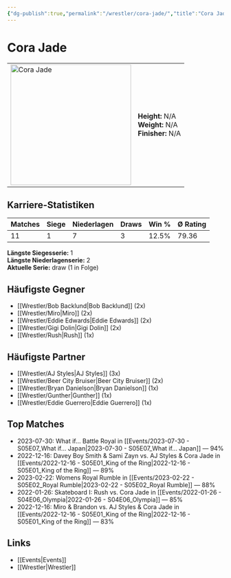 ```yaml
---
{"dg-publish":true,"permalink":"/wrestler/cora-jade/","title":"Cora Jade","tags":["wrestler"],"noteIcon":""}
---
```



# Cora Jade

<table>
        <tr>
        <td><img src="https://github.com/CptSpaulding1980/choke-slam-wrestling/releases/download/images/Cora_Jade.png" width="280" alt="Cora Jade"></td>
        <td>
        <b>Height:</b> N/A<br>
        <b>Weight:</b> N/A<br>
        <b>Finisher:</b> N/A<br>
        </td>
        </tr>
        </table>
        
## Karriere-Statistiken

| Matches | Siege | Niederlagen | Draws | Win % | Ø Rating |
|---------|-------|-------------|-------|-------|-----------|
| 11 | 1 | 7 | 3 | 12.5% | 79.36 |

**Längste Siegesserie:** 1<br>**Längste Niederlagenserie:** 2<br>**Aktuelle Serie:** draw (1 in Folge)


## Häufigste Gegner
- [[Wrestler/Bob Backlund\|Bob Backlund]] (2x)
- [[Wrestler/Miro\|Miro]] (2x)
- [[Wrestler/Eddie Edwards\|Eddie Edwards]] (2x)
- [[Wrestler/Gigi Dolin\|Gigi Dolin]] (2x)
- [[Wrestler/Rush\|Rush]] (1x)

## Häufigste Partner
- [[Wrestler/AJ Styles\|AJ Styles]] (3x)
- [[Wrestler/Beer City Bruiser\|Beer City Bruiser]] (2x)
- [[Wrestler/Bryan Danielson\|Bryan Danielson]] (1x)
- [[Wrestler/Gunther\|Gunther]] (1x)
- [[Wrestler/Eddie Guerrero\|Eddie Guerrero]] (1x)

## Top Matches
- 2023-07-30: What if... Battle Royal in [[Events/2023-07-30 - S05E07_What if... Japan\|2023-07-30 - S05E07_What if... Japan]] — 94%
- 2022-12-16: Davey Boy Smith & Sami Zayn vs. AJ Styles & Cora Jade in [[Events/2022-12-16 - S05E01_King of the Ring\|2022-12-16 - S05E01_King of the Ring]] — 89%
- 2023-02-22: Womens Royal Rumble in [[Events/2023-02-22 - S05E02_Royal Rumble\|2023-02-22 - S05E02_Royal Rumble]] — 88%
- 2022-01-26: Skateboard I: Rush vs. Cora Jade in [[Events/2022-01-26 - S04E06_Olympia\|2022-01-26 - S04E06_Olympia]] — 85%
- 2022-12-16: Miro & Brandon vs. AJ Styles & Cora Jade in [[Events/2022-12-16 - S05E01_King of the Ring\|2022-12-16 - S05E01_King of the Ring]] — 83%

## Links
- [[Events\|Events]]
- [[Wrestler\|Wrestler]]
